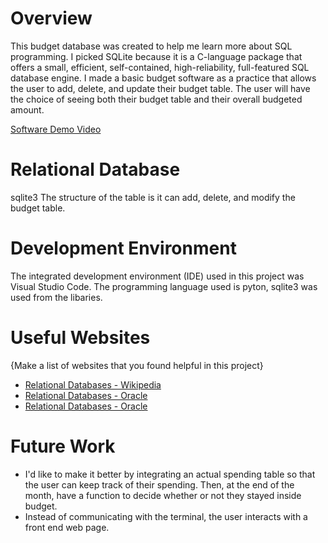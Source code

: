 # Overview

This budget database was created to help me learn more about SQL programming. I picked SQLite because it is a C-language package that offers a small, efficient, self-contained, high-reliability, full-featured SQL database engine. I made a basic budget software as a practice that allows the user to add, delete, and update their budget table. The user will have the choice of seeing both their budget table and their overall budgeted amount.

[Software Demo Video](https://youtu.be/kmB18e92IGw)

# Relational Database

sqlite3
The structure of the table is it can add, delete, and modify the budget table. 

# Development Environment

The integrated development environment (IDE) used in this project was Visual Studio Code. The programming language used is pyton, sqlite3 was used from the libaries. 

# Useful Websites

{Make a list of websites that you found helpful in this project}
* [Relational Databases - Wikipedia]([http://url.link.goes.here](https://en.wikipedia.org/wiki/Relational_database))
* [Relational Databases - Oracle]([http://url.link.goes.here](https://www.oracle.com/database/what-is-a-relational-database/))
* [Relational Databases - Oracle]([(https://www.w3schools.com/sql/))

# Future Work

* I'd like to make it better by integrating an actual spending table so that the user can keep track of their spending. Then, at the end of the month, have a function to decide whether or not they stayed inside budget.
* Instead of communicating with the terminal, the user interacts with a front end web page.
